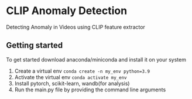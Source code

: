 # CLIP Anomaly Detection
 Detecting Anomaly in Videos using CLIP feature extractor
 
 ## Getting started 
 
 To get started download anaconda/miniconda and install it on your system
 
 1. Create a virtual env
 `conda create -n my_env python=3.9`
 2. Activate the virtual env
 `conda activate my_env`
 3. Install pytorch, scikit-learn, wandb(for analysis)
 4. Run the main.py file by providing the command line arguments 
